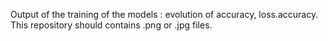 Output of the training of the models : evolution of accuracy, loss.accuracy.
This repository should contains .png or .jpg files.